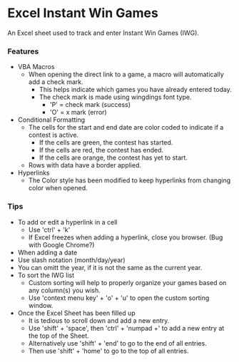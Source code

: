 # Excel Instant Win Games

An Excel sheet used to track and enter Instant Win Games (IWG).

### Features ###

* VBA Macros
  * When opening the direct link to a game, a macro will automatically add a check mark.
    * This helps indicate which games you have already entered today.
    * The check mark is made using wingdings font type.
      * 'P' = check mark (success)
      * 'O' = x mark (error) 
* Conditional Formatting
  * The cells for the start and end date are color coded to indicate if a contest is active.
    * If the cells are green, the contest has started.
    * If the cells are red, the contest has ended.
    * If the cells are orange, the contest has yet to start.
  * Rows with data have a border applied.
* Hyperlinks
  * The Color style has been modified to keep hyperlinks from changing color when opened.
 
### Tips ###

* To add or edit a hyperlink in a cell
  * Use 'ctrl' + 'k'
  * If Excel freezes when adding a hyperlink, close you browser. (Bug with Google Chrome?)
* When adding a date
 * Use slash notation (month/day/year)
 * You can omitt the year, if it is not the same as the current year.
* To sort the IWG list
  * Custom sorting will help to properly organize your games based on any column(s) you wish.
  * Use 'context menu key' + 'o' + 'u' to open the custom sorting window.
* Once the Excel Sheet has been filled up
  * It is tedious to scroll down and add a new entry. 
  * Use 'shift' + 'space', then 'ctrl' + 'numpad +' to add a new entry at the top of the Sheet.
  * Alternatively use 'shift' + 'end' to go to the end of all entries.
  * Then use 'shift' + 'home' to go to the top of all entries.
